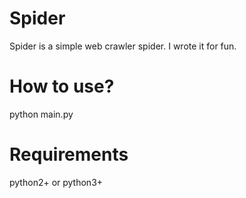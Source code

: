 Spider
====

Spider is a simple web crawler spider. I wrote it for fun.

How to use?
====
python main.py

Requirements
====
python2+ or python3+
